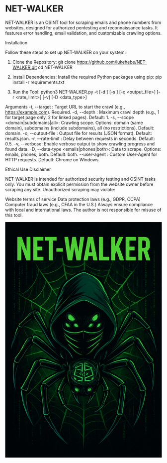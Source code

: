 # NET-WALKER
NET-WALKER is an OSINT tool for scraping emails and phone numbers from websites, designed for authorized pentesting and reconnaissance tasks. It features error handling, email validation, and customizable crawling options.


Installation

Follow these steps to set up NET-WALKER on your system:

1. Clone the Repository:
git clone https://github.com/lukehebe/NET-WALKER.git
cd NET-WALKER

2. Install Dependencies: Install the required Python packages using pip:
pip install -r requirements.txt

3. Run the Tool:
python3 NET-WALKER.py -t <url> [-d <depth>] [-s <scope>] [-o <output_file>] [-r <rate_limit>] [-v] [-D <data_type>]

Arguments
-t, --target <url>: Target URL to start the crawl (e.g., https://example.com). Required.
-d, --depth <int>: Maximum crawl depth (e.g., 1 for target page only, 2 for linked pages). Default: 1.
-s, --scope <domain|subdomains|all>: Crawling scope. Options: domain (same domain), subdomains (include subdomains), all (no restrictions). Default: domain.
-o, --output-file <file>: Output file for results (JSON format). Default: results.json.
-r, --rate-limit <float>: Delay between requests in seconds. Default: 0.5.
-v, --verbose: Enable verbose output to show crawling progress and found data.
-D, --data-type <emails|phones|both>: Data to scrape. Options: emails, phones, both. Default: both.
--user-agent <string>: Custom User-Agent for HTTP requests. Default: Chrome on Windows.


Ethical Use Disclaimer

NET-WALKER is intended for authorized security testing and OSINT tasks only. You must obtain explicit permission from the website owner before scraping any site. Unauthorized scraping may violate:

Website terms of service
Data protection laws (e.g., GDPR, CCPA)
Computer fraud laws (e.g., CFAA in the U.S.)
Always ensure compliance with local and international laws. The author is not responsible for misuse of this tool.


![NET-WALKER](NET-WALKER.png)
